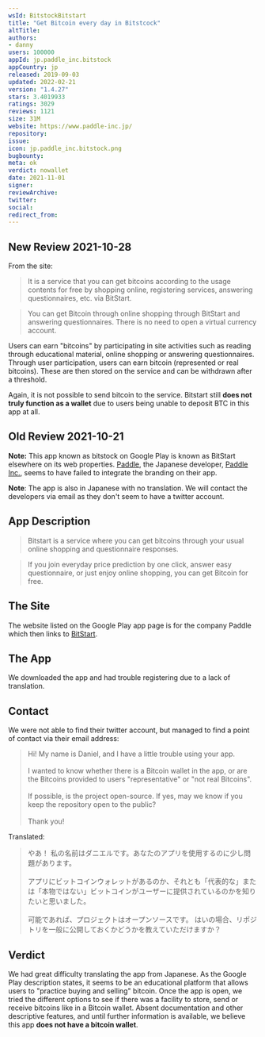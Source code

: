 ```yaml
---
wsId: BitstockBitstart
title: "Get Bitcoin every day in Bitstcock"
altTitle: 
authors:
- danny
users: 100000
appId: jp.paddle_inc.bitstock
appCountry: jp
released: 2019-09-03
updated: 2022-02-21
version: "1.4.27"
stars: 3.4019933
ratings: 3029
reviews: 1121
size: 31M
website: https://www.paddle-inc.jp/
repository: 
issue: 
icon: jp.paddle_inc.bitstock.png
bugbounty: 
meta: ok
verdict: nowallet
date: 2021-11-01
signer: 
reviewArchive:
twitter: 
social:
redirect_from:
---
```


## New Review 2021-10-28

From the site:

> It is a service that you can get bitcoins according to the usage contents for free by shopping online, registering services, answering questionnaires, etc. via BitStart.

> You can get Bitcoin through online shopping through BitStart and answering questionnaires.
> There is no need to open a virtual currency account.

Users can earn "bitcoins" by participating in site activities such as reading through educational material, online shopping or answering questionnaires. Through user participation, users can earn bitcoin (represented or real bitcoins). These are then stored on the service and can be withdrawn after a threshold.

Again, it is not possible to send bitcoin to the service. Bitstart still **does not truly function as a wallet** due to users being unable to deposit BTC in this app at all.

## Old Review 2021-10-21

**Note:** This app known as bitstock on Google Play is known as BitStart elsewhere on its web properties. [Paddle](https://play.google.com/store/apps/dev?id=9139612144910094193), the Japanese developer, [Paddle Inc.](https://play.google.com/store/apps/dev?id=9139612144910094193), seems to have failed to integrate the branding on their app.

**Note**: The app is also in Japanese with no translation. We will contact the developers via email as they don't seem to have a twitter account.

## App Description

> Bitstart is a service where you can get bitcoins through your usual online shopping and questionnaire responses.

> If you join everyday price prediction by one click, answer easy questionnaire, or just enjoy online shopping, you can get Bitcoin for free.

## The Site

The website listed on the Google Play app page is for the company Paddle which then links to [BitStart](https://bitstart.jp/).

## The App

We downloaded the app and had trouble registering due to a lack of translation.

## Contact

We were not able to find their twitter account, but managed to find a point of contact via their email address:

> Hi! My name is Daniel, and I have a little trouble using your app.<br><br>
I wanted to know whether there is a Bitcoin wallet in the app, or are the Bitcoins provided to users "representative" or "not real Bitcoins". <br><br>
If possible, is the project open-source. If yes, may we know if you keep the repository open to the public? <br><br>
Thank you!

Translated:

> やあ！ 私の名前はダニエルです。あなたのアプリを使用するのに少し問題があります。<br><br>
アプリにビットコインウォレットがあるのか、それとも「代表的な」または「本物ではない」ビットコインがユーザーに提供されているのかを知りたいと思いました。<br><br>
可能であれば、プロジェクトはオープンソースです。 はいの場合、リポジトリを一般に公開しておくかどうかを教えていただけますか？

## Verdict

We had great difficulty translating the app from Japanese. As the Google Play description states, it seems to be an educational platform that allows users to "practice buying and selling" bitcoin. Once the app is open, we tried the different options to see if there was a facility to store, send or receive bitcoins like in a Bitcoin wallet. Absent documentation and other descriptive features, and until further information is available, we believe this app **does not have a bitcoin wallet**.
